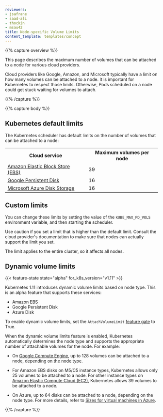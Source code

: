 ```yaml
---
reviewers:
- jsafrane
- saad-ali
- thockin
- msau42
title: Node-specific Volume Limits
content_template: templates/concept
---
```


{{% capture overview %}}

This page describes the maximum number of volumes that can be attached
to a node for various cloud providers.

Cloud providers like Google, Amazon, and Microsoft typically have a limit on
how many volumes can be attached to a node. It is important for Kubernetes to
respect those limits. Otherwise, Pods scheduled on a node could get stuck
waiting for volumes to attach.

{{% /capture %}}

{{% capture body %}}

## Kubernetes default limits

The Kubernetes scheduler has default limits on the number of volumes
that can be attached to a node:

<table>
  <tr><th>Cloud service</th><th>Maximum volumes per node</th></tr>
  <tr><td><a href="https://aws.amazon.com/ebs/">Amazon Elastic Block Store (EBS)</a></td><td>39</td></tr>
  <tr><td><a href="https://cloud.google.com/persistent-disk/">Google Persistent Disk</a></td><td>16</td></tr>
  <tr><td><a href="https://azure.microsoft.com/en-us/services/storage/main-disks/">Microsoft Azure Disk Storage</a></td><td>16</td></tr>
</table>

## Custom limits

You can change these limits by setting the value of the
`KUBE_MAX_PD_VOLS` environment variable, and then starting the scheduler.

Use caution if you set a limit that is higher than the default limit. Consult
the cloud provider's documentation to make sure that nodes can actually support
the limit you set.

The limit applies to the entire cluster, so it affects all nodes.

## Dynamic volume limits

{{< feature-state state="alpha" for_k8s_version="v1.11" >}}

Kubernetes 1.11 introduces dynamic volume limits based on node type. This
is an alpha feature that supports these services:

- Amazon EBS
- Google Persistent Disk
- Azure Disk

To enable dynamic volume limits, set the `AttachVolumeLimit`
[feature gate](/docs/reference/command-line-tools-reference/feature-gates/)
to True.

When the dynamic volume limits feature is enabled, Kubernetes automatically
determines the node type and supports the appropriate number of attachable
volumes for the node. For example:

* On
<a href="https://cloud.google.com/compute/">Google Compute Engine</a>,
up to 128 volumes can be attached to a node, [depending on the node
type](https://cloud.google.com/compute/docs/disks/#pdnumberlimits).

* For Amazon EBS disks on M5/C5 instance types, Kubernetes allows only 25
volumes to be attached to a node. For other instance types on
<a href="https://aws.amazon.com/ec2/">Amazon Elastic Compute Cloud (EC2)</a>,
Kubernetes allows 39 volumes to be attached to a node.

* On Azure, up to 64 disks can be attached to a node, depending on the node type. For more details, refer to [Sizes for virtual machines in Azure](https://docs.microsoft.com/en-us/azure/virtual-machines/windows/sizes).

{{% /capture %}}
